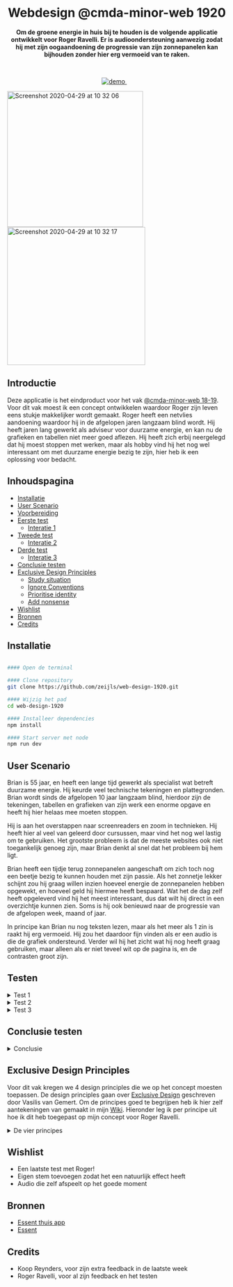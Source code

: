 <h1 align="center">Webdesign @cmda-minor-web 1920</h1>

<p align="center"><b>Om de groene energie in huis bij te houden is de volgende applicatie ontwikkelt voor Roger Ravelli. Er is audioondersteuning aanwezig zodat hij met zijn oogaandoening de progressie van zijn zonnepanelen kan bijhouden zonder hier erg vermoeid van te raken. </b>
</p>

<br>

<p align="center">
  <a href="https://web-design-simone.herokuapp.com/">
    <img src="https://img.shields.io/badge/demo-LIVE-brightgreen.svg?style=flat-square" alt="demo">
  </a>
  &nbsp;&nbsp;&nbsp;
</p>

<img width="312" alt="Screenshot 2020-04-29 at 10 32 06" src="https://user-images.githubusercontent.com/45422060/80576006-b76b8280-8a04-11ea-9cc8-6310ba3e5c43.png">
<img width="317" alt="Screenshot 2020-04-29 at 10 32 17" src="https://user-images.githubusercontent.com/45422060/80576012-b9354600-8a04-11ea-8f51-345f97ad7374.png">

## Introductie

Deze applicatie is het eindproduct voor het vak [@cmda-minor-web 18-19](https://github.com/cmda-minor-web/browser-technologies-1819). Voor dit vak moest ik een concept ontwikkelen waardoor Roger zijn leven eens stukje makkelijker wordt gemaakt. Roger heeft een netvlies aandoening waardoor hij in de afgelopen jaren langzaam blind wordt. Hij heeft jaren lang gewerkt als adviseur voor duurzame energie, en kan nu de grafieken en tabellen niet meer goed aflezen. Hij heeft zich erbij neergelegd dat hij moest stoppen met werken, maar als hobby vind hij het nog wel interessant om met duurzame energie bezig te zijn, hier heb ik een oplossing voor bedacht.

## Inhoudspagina

- [Installatie](#Installatie)
- [User Scenario](#User-Scenario)
- [Voorbereiding](#Voorbereiding)
- [Eerste test](#Eerste-test)
  - [Interatie 1](#Iteratie-1)
- [Tweede test](#Tweede-test)
  - [Interatie 2](#Iteratie-2)
- [Derde test](#Derde-test)
  - [Interatie 3](#Iteratie-3)
- [Conclusie testen](#Conclusie-testen)
- [Exclusive Design Principles](#Exclusive-Design-Principles)
  - [Study situation](#Study-situation)
  - [Ignore Conventions](#Ignore-conventions)
  - [Prioritise identity](#Prioritise-identity)
  - [Add nonsense](#Add-nonsense)
- [Wishlist](#Wishlist)
- [Bronnen](#Bronnen)
- [Credits](#Credits)

## Installatie

```bash

#### Open de terminal

#### Clone repository
git clone https://github.com/zeijls/web-design-1920.git

#### Wijzig het pad
cd web-design-1920

#### Installeer dependencies
npm install

#### Start server met node
npm run dev
```

## User Scenario

Brian is 55 jaar, en heeft een lange tijd gewerkt als specialist wat betreft duurzame energie. Hij keurde veel technische tekeningen en plattegronden. Brian wordt sinds de afgelopen 10 jaar langzaam blind, hierdoor zijn de tekeningen, tabellen en grafieken van zijn werk een enorme opgave en heeft hij hier helaas mee moeten stoppen.

Hij is aan het overstappen naar screenreaders en zoom in technieken. Hij heeft hier al veel van geleerd door cursussen, maar vind het nog wel lastig om te gebruiken. Het grootste probleem is dat de meeste websites ook niet toegankelijk genoeg zijn, maar Brian denkt al snel dat het probleem bij hem ligt.

Brian heeft een tijdje terug zonnepanelen aangeschaft om zich toch nog een beetje bezig te kunnen houden met zijn passie. Als het zonnetje lekker schijnt zou hij graag willen inzien hoeveel energie de zonnepanelen hebben opgewekt, en hoeveel geld hij hiermee heeft bespaard. Wat het de dag zelf heeft opgeleverd vind hij het meest interessant, dus dat wilt hij direct in een overzichtje kunnen zien. Soms is hij ook benieuwd naar de progressie van de afgelopen week, maand of jaar.

In principe kan Brian nu nog teksten lezen, maar als het meer als 1 zin is raakt hij erg vermoeid. Hij zou het daardoor fijn vinden als er een audio is die de grafiek ondersteund. Verder wil hij het zicht wat hij nog heeft graag gebruiken, maar alleen als er niet teveel wit op de pagina is, en de contrasten groot zijn.

## Testen

<details><summary>Test 1</summary>
<br>

`Voorbereiding`

Vooraf gaand aan het gesprek met Roger zijn wij als groep te werk gegaan met het voorbereiden van de test. 1 iemand nam de leiding met het stellen van de vragen, waardoor niet iedereen door elkaar ging praten. De andere konden inhaken op het moment dat dit nodig was. Ik heb met 3 andere studenten genotuleerd.

Dit gesprek was vooral om kennis te maken. In dit gesprek wilde ik er achter komen welke karaktereigenschappen Roger heeft, wat zijn hobbies zijn en wat hij het meest belangrijk vind. Ik vond het een hele bijzondere ervaring om met iemand zoals Roger te praten. Dit was de eerste keer dat ik zoiets mocht meemaken.

`Bevindingen`

Tijdens de eerste test hebben wij een profiel van Roger opgebouwd, deze is terug te vinden in mijn wiki;
[Profiel Roger Ravelli](https://github.com/Zeijls/web-design-1920/wiki/Profiel-Roger-Ravelli)

</details>

<details><summary>Test 2</summary>
<br>

`Voorbereiding`

Belangrijkste punten die ik uit de test wil halen;

- Is het kleurcontrast groot genoeg
- Is de audio op deze manier een meerwaarde voor de grafiek
- Zijn de verschillen in lijnen zo duidelijk?

### Iteratie 1

[Test](https://www.youtube.com/watch?v=gb44xXou2Ds&feature=youtu.be)

Vragen achteraf

- Werkt dit zo voor u?
- Wat werkt niet, wat wel?
- Welke data lijkt u interessant om op deze manier te lezen
- Zijn de contrasten zo groot genoeg?
- In hoeverre is het voor u mogelijk om bepaalde letters op het toetsenbord te vinden.

De test ging verassend goed. Hij was heel positief over de demo. Ik had een filmpje gemaakt van de werking omdat ik wist dat ik het niet ging redden om het prototype in deze korte tijd af te krijgen. Tot mijn verbazing werkte dit best goed voor een eerste iteratie en heb ik hier iteressante punten uit kunnen halen. Hieronder de feedback van Roger;

- Lijnen zijn heel goed en duidelijk te volgen. Kleur contrast is goed.
- Eerste letter van een land intypen is heel goed te doen.
- Vind het lastig om de audio te stoppen, zou hier graag zelf invloed op willen hebben.
- Onderwerpen die ik interessant vind is duurzame energie, en dat de groei per jaar. Of Toegankelijkheidsscores van diensten en websites. (ten opzichten van de fossielen energie)

`Bevindingen`

Naast mijn eigen test kwamen er bij de andere tests ook nog een aantal interessante bevindingen naar voren

- Vind het fijn om de hele grafiek in beeld te hebben.
- Via supernova zet hij de websites die teveel wit hebben, om in darkmode. Dit is niet te zien via screensharing
- 1 zin is de max om te lezen, voordat Roger vermoeid raakt.
- Grafiek klikken werkt het beste, vergeleken met een screenreader of tab.
- Customised screenreader met eigen zinnen werkt super goed
- Houd van een samenvatting, beter voor de tabel of grafiek dan erna
- Zou fijn zijn als Roger de screenreader ook op pauze kunt zetten door een soort "Stop" commando
- Tabben ervaart hij als fijner dan screenreader, omdat hij dan zijn eigen tempo aan kunt geven.

</details>

<details><summary>Test 3</summary>
<br>

`Voorbereiding`

Om heel eerlijk te zijn had ik deze test niet voorbereid. Ik had van te voren niet bedacht wat ik wilde vragen en wat ik hoopte dat mij duidelijk werd. Simpelweg omdat ik er totaal niet achterstond wat ik ging testen, dat kwam omdat het nog niet af was.

### Iteratie 2

<img width="1440" alt="Screenshot 2020-04-24 at 10 48 46" src="https://user-images.githubusercontent.com/45422060/80198718-c75c1e80-8620-11ea-8862-b1bcb75160e4.png">

Dit gesprek ging een stuk minder soepel, maar ik heb hier wel enorm veel van geleerd. Het was mijn niet gelukt om alle feedback van week 2 te verwerken in het concept. Ik baalde hier zo ontzettend van dat de test voor mij een beetje nutteloos voelde, en ik had hier niet zoveel voor voorbereid. Maar tot mijn verbazing heb ik enorm veel uit deze test kunnen halen. Belangrijke punten die uit de test naar voren zijn gekomen:

`Bevindingen`

- De website ziet er op Roger zijn desktop heel anders uit doordat hij de zoom techniek gebruikt, en dit is niet zichbaar via de screenshare hoe de test werd afgenomen
- De kleurcontrasten zijn goed, hier hoeft niet meer voor getest te worden
- De grootte en afstand van buttons zijn prima.

Dit zijn punten over het concept, maar ik heb nog veel meer geleerd van het testen en zijn reactie op mij. Voor de testpersoon is het heel fijn als je de test begint met een inleiding, eerst een kort stukje over hoe het gaat (koetjes en kalfjes gesprek), vervolgens een kort stukje vertellen over wat we vorige week hadden gedaan en waar ik in de tussentijd aan heb gewerkt, het is logisch dat Roger niet van 10 verschillende studenten nog precies weet waar ze mee bezig zijn. Daarna even uitleggen wat ik graag zou willen dat hij doet, dus door de applicatie lopen, hardop denken en duidelijk maken dat als we onderweg fouten tegen komen dit een fout is van mij, en vooral niet aan hem ligt.

Na deze introductie kan de test beginnen, het is belangrijk om Roger een opdracht te geven of een vraag te stellen die hij uit de grafiek kan herleiden. Op het moment dat het stil valt, gewoon even laten gebeuren en niets voorzeggen.

Ik ben een heel stuk wijzer geworden van de laatste test. Vooral dat het niet extreem belangrijk is dat je hele concept klopt en voor de volle 100% werkt. Voor mij is het belangrijk dat ik er alsnog achter sta, en niet mijn ontwerp tijdens de test naar beneden haal. Als ik zie wat ik nu alsnog uit deze test heb kunnen halen, is dat genoeg om verder te gaan met de laatste iteratie. Als ik de test had uitgevoerd via bovenstaande beschrijving was dit nog een stuk meer geweest, maar daar heb ik nu van geleerd voor de volgende keer.

### Iteratie 3

`Bevindingen tijdens itereren`

- Onkey events zijn niet nodig, de buttons waren prima te bereiken voor Roger. Hij had hier geen moeite mee.
- Inzoomen op 1 soort energie is geen hoofdfunctie van dit concept. Is handig, maar met de kleur contrasten en audioondersteuning kan Roger de grafiek goed aflezen.

Voor nu heb ik mij heel erg gefocust op welke kleuren een goed contrast hebben, welke plaatsing het beste is enzovoort. Voor nu wil ik mij gaan focussen op de data die Roger interessant vind en hoe dit een meerwaarde heeft voor hem.

- Data over progressie duurzame energie in zijn eigen huis
- Audio ondersteuning verwerken
- Natuurlijk effect verwerken door hem een intro te geven over het weer en de zonnepanelen
- Grapje toevoegen; Zodra hij 2 buttons te snel inklikt wordt hier een reactie op gegeven

Tijdens het aanpassen van het User Scenario kwam ik erachter dat Roger de voortgang van de zonnepanelen hoogstwaarschijnlijk bekijkt vanaf zijn telefoon. Hierdoor is het van belang dat de website mobile first is ontworpen. Verder ga ik naast bovenstaande aanpassingen op de grafiek ook een homescreen, zero state en overzicht per dag, maand en jaar toevoegen.

Om een goed beeld te krijgen van het concept, heb ik het gebruik opgenomen in een filmpje. Hierin worden alle features en functionaliteiten benaderd.

[Eindconcept](https://www.youtube.com/watch?v=2KqR2wtUDv8)
[Demo]("https://web-design-simone.herokuapp.com/")

</details>

## Conclusie testen

<details><summary>Conclusie</summary>

Tijdens het testen heb ik een aantal punten ondervonden die het leven op het web van iemand zo als Roger erg lastig maken. Een groot voorbeeld hiervan is de screenreader. De screenreader kan geen context geven en blijft continu doorratelen. Om die reden heb ik mijn eigen audio ondersteuning aan de website toegevoegd. Nu kan ik context aan het verhaal meegeven, en de screenreader een natuurlijk effect meegeven. Als voorbeeld Roger een goedendag wensen als hij op de website aankomt. Een grapje als hij te ongeduldig doet, en context meegeven aan de aantallen die worden opgenoemd in plaats van enkel de aantallen. Uit de testen is gebleken dat dit voor Roger een enorme meerwaarde geeft aan de ervaring.

Bij voorbaat dacht ik dat Roger enorme knoppen nodig had op de website en zijn zicht niet kon gebruiken. Tijdens het testen bleek dat hij het zicht wat hij heeft maar al te graag gebruikt, alleen niet voor teksten lezen enzovoort. Dat kost hem te veel moeite, maar een knop inklikken of de trend van een grafiek lezen gaat nog best goed. Door de audio ondersteuning aan de website mee te geven kan Roger zelf kiezen hoeveel energie hij er in wilt steken om met zijn zicht de grafiek te volgen, omdat de audio dit ook duidelijk maakt.

Ik vond het een hele bijzondere ervaring om met Roger te mogen testen. Zelfs op de afstand die er tussen ons zat, heb ik hier enorm veel van geleerd. Zoals ik al benoemde in de testresultaten van Iteratie 3 heb ik veel geleerd over het uitvoeren van een test zelf, maar ook inzichten gekregen over de ervaring van een gebruiker met een aandoening op het web. Ik was ervan bewust dat het deze doelgroep niet makkelijk wordt gemaakt op het web. Na dit project zal ik hier meer rekening mee houden met mijn eigen werk.

</details>

## Exclusive Design Principles

Voor dit vak kregen we 4 design principles die we op het concept moesten toepassen. De design principles gaan over [Exclusive Design](https://vasilis.nl/research/about-exclusive-design/) geschreven door Vasilis van Gemert. Om de principes goed te begrijpen heb ik hier zelf aantekeningen van gemaakt in mijn [Wiki](https://github.com/Zeijls/web-design-1920/wiki/Exclusive-Design-~-Vasilis-van-Gemert). Hieronder leg ik per principe uit hoe ik dit heb toegepast op mijn concept voor Roger Ravelli.

<details><summary>De vier principes</summary>

### Study situation

Om de situatie van Roger goed te begrijpen, en te weten voor welke context ik mijn concept ga ontwerpen heb ik een User Scenario geschreven, en een Profiel van Roger opgebouwd.

### Ignore conventions

De screenreader die Roger gebruikt ratelt alles wat er op de website staat aan een stuk op. Verder wordt er alleen verteld wat er staat en geen context gegeven. Dit stoorde mij ontzettend, voor Roger is het al vreselijk om naar een Robot stem te luisteren, en dan wordt het nog erger als hij geen normale pauzes neemt in het verhaal. Ik wilde bij de audio meer context geven en er een natuurlijk draai aan wenden. Hiervoor heb ik mijn eigen "screenreader" gemaakt waarin deze opties wel mogelijk zijn.

### Prioritise identity

De hele applicatie is speciaal voor Roger gemaakt. In de eerste test hebben wij een profiel opgebouwd waaruit duidelijk wordt wat hij interessant vind, wat zijn karaktereigenschappen zijn, waar hij tegenaan loopt en wat zijn leven zou kunnen verbeteren. Hier heb ik op geprobeerd in te spelen met mijn website.

### Add nonsense

Bij Ignore conventions gaf ik al aan dat het mij stoorde dat de screenreader aan een stuk door ratelt, en een robot stem heeft. Nu leek het mij leuk om de screenreader een natuurlijk effect te geven. Voor Roger is het mogelijk in te zoomen op soorten energie. Als hij dit te snel wilt doen geeft de screenreader dit aan, en zegt hij dat die even wat rustiger aan moet doen omdat hij het niet kan bijhouden.

</details>

## Wishlist

- Een laatste test met Roger!
- Eigen stem toevoegen zodat het een natuurlijk effect heeft
- Audio die zelf afspeelt op het goede moment

## Bronnen

- [Essent thuis app](https://www.energieverbruiksmanagers.nl/overzicht-energieverbruiksmanagers/essent-thuis-app-nsure-energielezer/)
- [Essent](https://www.essent.nl/kennisbank/zonnepanelen/hoe-werken-zonnepanelen/opbrengst-zonnepanelen-per-maand)

## Credits

- Koop Reynders, voor zijn extra feedback in de laatste week
- Roger Ravelli, voor al zijn feedback en het testen
